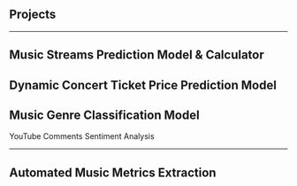 ## Projects
-----
Music Streams Prediction Model & Calculator
-----
Dynamic Concert Ticket Price Prediction Model
-----
Music Genre Classification Model
-----
YouTube Comments Sentiment Analysis

-----

Automated Music Metrics Extraction 
-----
